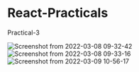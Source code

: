 # React-Practicals
Practical-3

![Screenshot from 2022-03-08 09-32-42](https://user-images.githubusercontent.com/97082690/157163967-483a6d0f-e2d1-4ee3-aae6-a60bfb8ee7f9.png)
![Screenshot from 2022-03-08 09-33-16](https://user-images.githubusercontent.com/97082690/157163972-1adab4db-6c62-4ef8-bb55-53855aae3158.png)
![Screenshot from 2022-03-09 10-56-17](https://user-images.githubusercontent.com/97082690/157378571-8268446a-ffb8-46a9-9481-f1f3b618c384.png)
